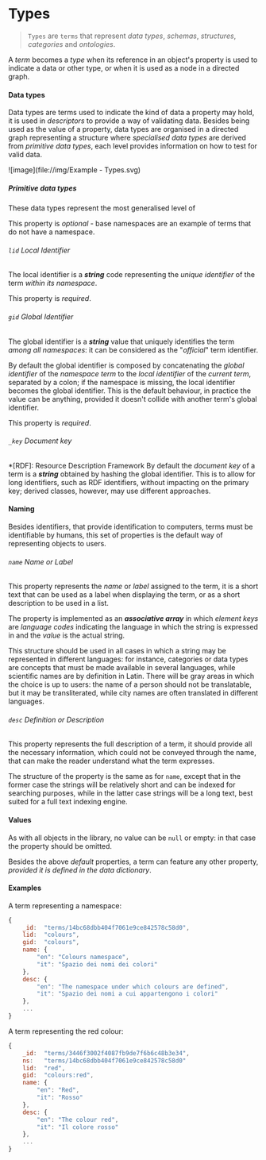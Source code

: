 # Types

> `Types` are `terms` that represent *data types*, *schemas*, *structures*, *categories* and *ontologies*.

A *term* becomes a *type* when its reference in an object's property is used to indicate a data or other type, or when it is used as a node in a directed graph.

#### Data types

Data types are terms used to indicate the kind of data a property may hold, it is used in *descriptors* to provide a way of validating data. Besides being used as the value of a property, data types are organised in a directed graph representing a structure where *specialised data types* are derived from *primitive data types*, each level provides information on how to test for valid data.

![image](file://img/Example - Types.svg)

##### *Primitive data types*
These data types represent the most generalised level of 

This property is *optional* - base namespaces are an example of terms that do not have a namespace.

###### `lid` *Local Identifier*
The local identifier is a ***string*** code representing the *unique identifier* of the term *within its namespace*.

This property is *required*.

###### `gid` *Global Identifier*
The global identifier is a ***string*** value that uniquely identifies the term *among all namespaces*: it can be considered as the "*official*" term identifier.

By default the global identifier is composed by concatenating the *global identifier* of the *namespace term* to the *local identifier* of the *current term*, separated by a colon; if the namespace is missing, the local identifier becomes the global identifier. This is the default behaviour, in practice the value can be anything, provided it doesn't collide with another term's global identifier.

This property is *required*.

###### `_key` *Document key*

*[RDF]: Resource Description Framework
By default the *document key* of a term is a ***string*** obtained by hashing the global identifier. This is to allow for long identifiers, such as RDF identifiers, without impacting on the primary key; derived classes, however, may use different approaches.

#### Naming

Besides identifiers, that provide identification to computers, terms must be identifiable by humans, this set of properties is the default way of representing objects to users.

###### `name` *Name* or *Label*

This property represents the *name* or *label* assigned to the term, it is a short text that can be used as a label when displaying the term, or as a short description to be used in a list.

The property is implemented as an ***associative array*** in which *element keys* are *language codes* indicating the language in which the string is expressed in and the *value* is the actual string.

This structure should be used in all cases in which a string may be represented in different languages: for instance, categories or data types are concepts that must be made available in several languages, while scientific names are by definition in Latin. There will be gray areas in which the choice is up to users: the name of a person should not be translatable, but it may be transliterated, while city names are often translated in different languages.

###### `desc` *Definition* or *Description*

This property represents the full description of a term, it should provide all the necessary information, which could not be conveyed through the name, that can make the reader understand what the term expresses.

The structure of the property is the same as for `name`, except that in the former case the strings will be relatively short and can be indexed for searching purposes, while in the latter case strings will be a long text, best suited for a full text indexing engine.

#### Values

As with all objects in the library, no value can be `null` or empty: in that case the property should be omitted.

Besides the above *default* properties, a term can feature any other property, *provided it is defined in the data dictionary*.

#### Examples

A term representing a namespace:
```javascript
{
    _id:  "terms/14bc68dbb404f7061e9ce842578c58d0",
    lid:  "colours",
    gid:  "colours",
    name: {
        "en": "Colours namespace",
        "it": "Spazio dei nomi dei colori"
    },
    desc: {
        "en": "The namespace under which colours are defined",
        "it": "Spazio dei nomi a cui appartengono i colori"
    },
    ...
}
```

A term representing the red colour:
```javascript
{
    _id:  "terms/3446f3002f4087fb9de7f6b6c48b3e34",
    ns:   "terms/14bc68dbb404f7061e9ce842578c58d0"
    lid:  "red",
    gid:  "colours:red",
    name: {
        "en": "Red",
        "it": "Rosso"
    },
    desc: {
        "en": "The colour red",
        "it": "Il colore rosso"
    },
    ...
}
```
